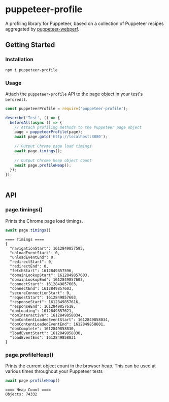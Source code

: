 # puppeteer-profile

A profiling library for Puppeteer, based on a collection of Puppeteer recipes aggregated by [puppeteer-webperf](https://github.com/addyosmani/puppeteer-webperf).

## Getting Started

### Installation

```
npm i puppeteer-profile
```

### Usage

Attach the `puppeteer-profile` API to the page object in your test's `beforeAll`.

```javascript
const puppeteerProfile = require('puppeteer-profile');

describe('Test', () => {
  beforeAll(async () => {
    // Attach profiling methods to the Puppeteer page object
    page = puppeteerProfile(page);
    await page.goto('http://localhost:8080');
    
    // Output Chrome page load timings
    await page.timings();
    
    // Output Chrome heap object count
    await page.profileHeap();
  });
});
  
```

## API

### page.timings()

Prints the Chrome page load timings.

```javascript
await page.timings()
```
```
==== Timings ====
{
  "navigationStart": 1612849857595,
  "unloadEventStart": 0,
  "unloadEventEnd": 0,
  "redirectStart": 0,
  "redirectEnd": 0,
  "fetchStart": 1612849857596,
  "domainLookupStart": 1612849857603,
  "domainLookupEnd": 1612849857603,
  "connectStart": 1612849857603,
  "connectEnd": 1612849857603,
  "secureConnectionStart": 0,
  "requestStart": 1612849857603,
  "responseStart": 1612849857616,
  "responseEnd": 1612849857618,
  "domLoading": 1612849857621,
  "domInteractive": 1612849858034,
  "domContentLoadedEventStart": 1612849858034,
  "domContentLoadedEventEnd": 1612849858601,
  "domComplete": 1612849858830,
  "loadEventStart": 1612849858830,
  "loadEventEnd": 1612849858831
}
```

### page.profileHeap()

Prints the current object count in the browser heap. This can be used at various times throughout your Puppeteer tests 

```javascript
await page.profileHeap()
```
```
==== Heap Count ====
Objects: 74332
```
